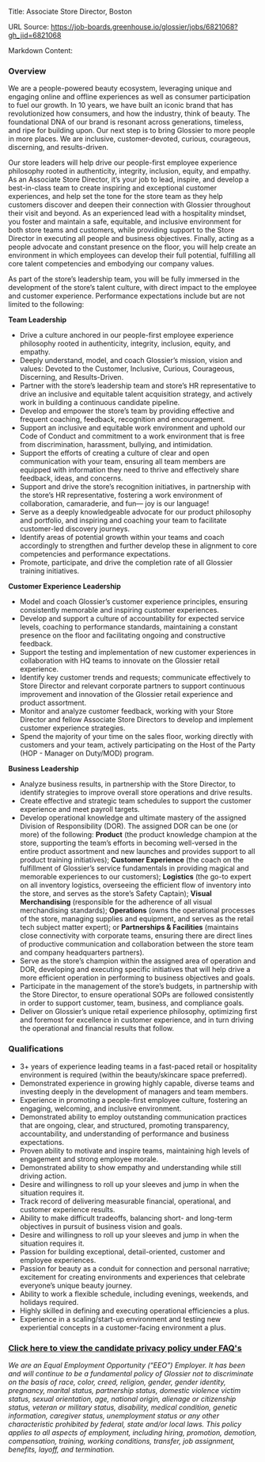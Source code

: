 Title: Associate Store Director, Boston

URL Source: https://job-boards.greenhouse.io/glossier/jobs/6821068?gh_jid=6821068

Markdown Content:
### **Overview**

We are a people-powered beauty ecosystem, leveraging unique and engaging online and offline experiences as well as consumer participation to fuel our growth. In 10 years, we have built an iconic brand that has revolutionized how consumers, and how the industry, think of beauty. The foundational DNA of our brand is resonant across generations, timeless, and ripe for building upon. Our next step is to bring Glossier to more people in more places. We are inclusive, customer-devoted, curious, courageous, discerning, and results-driven.

Our store leaders will help drive our people-first employee experience philosophy rooted in authenticity, integrity, inclusion, equity, and empathy. As an Associate Store Director, it’s your job to lead, inspire, and develop a best-in-class team to create inspiring and exceptional customer experiences, and help set the tone for the store team as they help customers discover and deepen their connection with Glossier throughout their visit and beyond. As an experienced lead with a hospitality mindset, you foster and maintain a safe, equitable, and inclusive environment for both store teams and customers, while providing support to the Store Director in executing all people and business objectives. Finally, acting as a people advocate and constant presence on the floor, you will help create an environment in which employees can develop their full potential, fulfilling all core talent competencies and embodying our company values.

As part of the store’s leadership team, you will be fully immersed in the development of the store’s talent culture, with direct impact to the employee and customer experience. Performance expectations include but are not limited to the following:  
  
**Team Leadership**

*   Drive a culture anchored in our people-first employee experience philosophy rooted in authenticity, integrity, inclusion, equity, and empathy.
*   Deeply understand, model, and coach Glossier’s mission, vision and values: Devoted to the Customer, Inclusive, Curious, Courageous, Discerning, and Results-Driven.
*   Partner with the store’s leadership team and store’s HR representative to drive an inclusive and equitable talent acquisition strategy, and actively work in building a continuous candidate pipeline.
*   Develop and empower the store’s team by providing effective and frequent coaching, feedback, recognition and encouragement.
*   Support an inclusive and equitable work environment and uphold our Code of Conduct and commitment to a work environment that is free from discrimination, harassment, bullying, and intimidation.
*   Support the efforts of creating a culture of clear and open communication with your team, ensuring all team members are equipped with information they need to thrive and effectively share feedback, ideas, and concerns.
*   Support and drive the store’s recognition initiatives, in partnership with the store’s HR representative, fostering a work environment of collaboration, camaraderie, and fun— joy is our language!
*   Serve as a deeply knowledgeable advocate for our product philosophy and portfolio, and inspiring and coaching your team to facilitate customer-led discovery journeys.
*   Identify areas of potential growth within your teams and coach accordingly to strengthen and further develop these in alignment to core competencies and performance expectations.
*   Promote, participate, and drive the completion rate of all Glossier training initiatives. 

**Customer Experience Leadership**

*   Model and coach Glossier’s customer experience principles, ensuring consistently memorable and inspiring customer experiences. 
*   Develop and support a culture of accountability for expected service levels, coaching to performance standards, maintaining a constant presence on the floor and facilitating ongoing and constructive feedback.
*   Support the testing and implementation of new customer experiences in collaboration with HQ teams to innovate on the Glossier retail experience.
*   Identify key customer trends and requests; communicate effectively to Store Director and relevant corporate partners to support continuous improvement and innovation of the Glossier retail experience and product assortment.
*   Monitor and analyze customer feedback, working with your Store Director and fellow Associate Store Directors to develop and implement customer experience strategies.
*   Spend the majority of your time on the sales floor, working directly with customers and your team, actively participating on the Host of the Party (HOP - Manager on Duty/MOD) program.

**Business Leadership**

*   Analyze business results, in partnership with the Store Director, to identify strategies to improve overall store operations and drive results.
*   Create effective and strategic team schedules to support the customer experience and meet payroll targets.
*   Develop operational knowledge and ultimate mastery of the assigned Division of Responsibility (DOR). The assigned DOR can be one (or more) of the following: **Product** (the product knowledge champion at the store, supporting the team’s efforts in becoming well-versed in the entire product assortment and new launches and provides support to all product training initiatives); **Customer Experience** (the coach on the fulfillment of Glossier’s service fundamentals in providing magical and memorable experiences to our customers); **Logistics** (the go-to expert on all inventory logistics, overseeing the efficient flow of inventory into the store, and serves as the store’s Safety Captain); **Visual Merchandising** (responsible for the adherence of all visual merchandising standards); **Operations** (owns the operational processes of the store, managing supplies and equipment, and serves as the retail tech subject matter expert); or **Partnerships & Facilities** (maintains close connectivity with corporate teams, ensuring there are direct lines of productive communication and collaboration between the store team and company headquarters partners).
*   Serve as the store’s champion within the assigned area of operation and DOR, developing and executing specific initiatives that will help drive a more efficient operation in performing to business objectives and goals.
*   Participate in the management of the store’s budgets, in partnership with the Store Director, to ensure operational SOPs are followed consistently in order to support customer, team, business, and compliance goals.
*   Deliver on Glossier’s unique retail experience philosophy, optimizing first and foremost for excellence in customer experience, and in turn driving the operational and financial results that follow.

### **Qualifications** 

*   3+ years of experience leading teams in a fast-paced retail or hospitality environment is required (within the beauty/skincare space preferred).
*   Demonstrated experience in growing highly capable, diverse teams and investing deeply in the development of managers and team members.
*   Experience in promoting a people-first employee culture, fostering an engaging, welcoming, and inclusive environment.
*   Demonstrated ability to employ outstanding communication practices that are ongoing, clear, and structured, promoting transparency, accountability, and understanding of performance and business expectations.
*   Proven ability to motivate and inspire teams, maintaining high levels of engagement and strong employee morale.
*   Demonstrated ability to show empathy and understanding while still driving action.
*   Desire and willingness to roll up your sleeves and jump in when the situation requires it.
*   Track record of delivering measurable financial, operational, and customer experience results.
*   Ability to make difficult tradeoffs, balancing short- and long-term objectives in pursuit of business vision and goals.
*   Desire and willingness to roll up your sleeves and jump in when the situation requires it.
*   Passion for building exceptional, detail-oriented, customer and employee experiences.
*   Passion for beauty as a conduit for connection and personal narrative; excitement for creating environments and experiences that celebrate everyone’s unique beauty journey. 
*   Ability to work a flexible schedule, including evenings, weekends, and holidays required.
*   Highly skilled in defining and executing operational efficiencies a plus. 
*   Experience in a scaling/start-up environment and testing new experiential concepts in a customer-facing environment a plus.  
    

### [**Click here to view the candidate privacy policy under FAQ's**](https://life.glossier.com/)

_We are an Equal Employment Opportunity (“EEO”) Employer. It has been and will continue to be a fundamental policy of Glossier not to discriminate on the basis of race, color, creed, religion, gender, gender identity, pregnancy, marital status, partnership status, domestic violence victim status, sexual orientation, age, national origin, alienage or citizenship status, veteran or military status, disability, medical condition, genetic information, caregiver status, unemployment status or any other characteristic prohibited by federal, state and/or local laws. This policy applies to all aspects of employment, including hiring, promotion, demotion, compensation, training, working conditions, transfer, job assignment, benefits, layoff, and termination._
